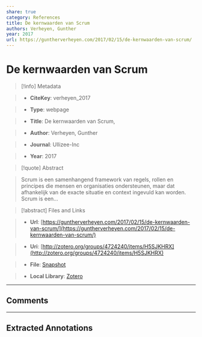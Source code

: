 ```yaml
---
share: true
category: References
title: De kernwaarden van Scrum
authors: Verheyen, Gunther
year: 2017
url: https://guntherverheyen.com/2017/02/15/de-kernwaarden-van-scrum/
---
```

  
# De kernwaarden van Scrum  
  
> [!info] Metadata  
> - **CiteKey**: verheyen_2017  
> - **Type**: webpage  
> - **Title**: De kernwaarden van Scrum,   
> - **Author**: Verheyen, Gunther  
> - **Journal**: Ullizee-Inc   
> - **Year**: 2017   
  
> [!quote] Abstract  
> Scrum is een samenhangend framework van regels, rollen en principes die mensen en organisaties ondersteunen, maar dat afhankelijk van de exacte situatie en context ingevuld kan worden. Scrum is een…  
  
> [!abstract] Files and Links  
> - **Url**: [https://guntherverheyen.com/2017/02/15/de-kernwaarden-van-scrum/](https://guntherverheyen.com/2017/02/15/de-kernwaarden-van-scrum/)  
> - **Uri**: [http://zotero.org/groups/4724240/items/H5SJKHRX](http://zotero.org/groups/4724240/items/H5SJKHRX)  
> - **File**: [Snapshot](file:///Users/jan/Zotero/storage/R2FLVHSB/de-kernwaarden-van-scrum.html)  
> - **Local Library**: [Zotero]((zotero://select/groups/4724240/items/H5SJKHRX))  
  
----  
  
## Comments  
  
  
  
----  
  
## Extracted Annotations  
  
